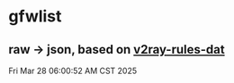 # gfwlist
## raw -> json, based on [v2ray-rules-dat](https://github.com/Loyalsoldier/v2ray-rules-dat)
Fri Mar 28 06:00:52 AM CST 2025

